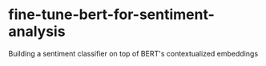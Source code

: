 # fine-tune-bert-for-sentiment-analysis
Building a sentiment classifier on top of BERT's contextualized embeddings
